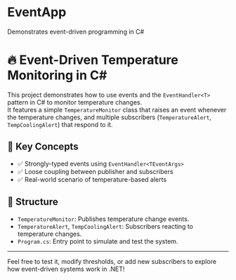 # EventApp
Demonstrates event-driven programming in C#


# 🔥 Event-Driven Temperature Monitoring in C#

This project demonstrates how to use events and the `EventHandler<T>` pattern in C# to monitor temperature changes.  
It features a simple `TemperatureMonitor` class that raises an event whenever the temperature changes, and multiple subscribers (`TemperatureAlert`, `TempCoolingAlert`) that respond to it.

## 🔑 Key Concepts

- ✅ Strongly-typed events using `EventHandler<TEventArgs>`
- ✅ Loose coupling between publisher and subscribers
- ✅ Real-world scenario of temperature-based alerts

## 📂 Structure

- `TemperatureMonitor`: Publishes temperature change events.
- `TemperatureAlert`, `TempCoolingAlert`: Subscribers reacting to temperature changes.
- `Program.cs`: Entry point to simulate and test the system.

---

Feel free to test it, modify thresholds, or add new subscribers to explore how event-driven systems work in .NET!


